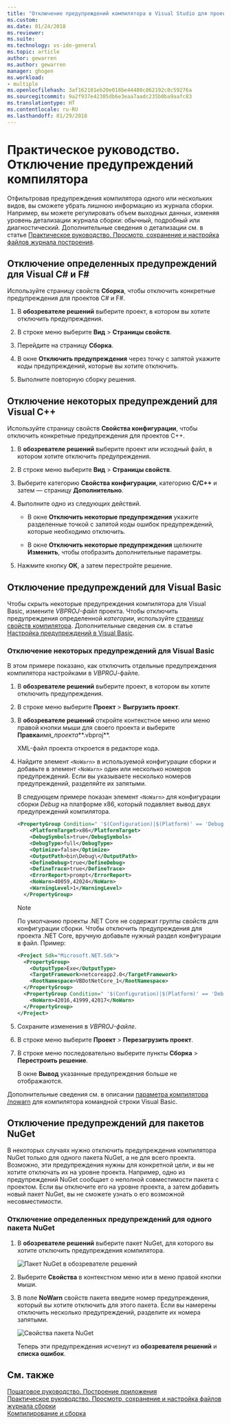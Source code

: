 ```yaml
---
title: "Отключение предупреждений компилятора в Visual Studio для проектов и пакетов NuGet | Документация Майкрософт"
ms.custom: 
ms.date: 01/24/2018
ms.reviewer: 
ms.suite: 
ms.technology: vs-ide-general
ms.topic: article
author: gewarren
ms.author: gewarren
manager: ghogen
ms.workload:
- multiple
ms.openlocfilehash: 3af162101eb20e018be44480c862192c0c59276a
ms.sourcegitcommit: 9a2f937e42305db6e3eaa7aadc235b0ba9aafc83
ms.translationtype: HT
ms.contentlocale: ru-RU
ms.lasthandoff: 01/29/2018
---
```

# <a name="how-to-suppress-compiler-warnings"></a>Практическое руководство. Отключение предупреждений компилятора

Отфильтровав предупреждения компилятора одного или нескольких видов, вы сможете убрать лишнюю информацию из журнала сборки. Например, вы можете регулировать объем выходных данных, изменяя уровень детализации журнала сборки: обычный, подробный или диагностический. Дополнительные сведения о детализации см. в статье [Практическое руководство. Просмотр, сохранение и настройка файлов журнала построения](../ide/how-to-view-save-and-configure-build-log-files.md).

## <a name="suppressing-specific-warnings-for-visual-c-or-f"></a>Отключение определенных предупреждений для Visual C# и F# #

Используйте страницу свойств **Сборка**, чтобы отключить конкретные предупреждения для проектов C# и F#.

1. В **обозревателе решений** выберите проект, в котором вы хотите отключить предупреждения.

1. В строке меню выберите **Вид** > **Страницы свойств**.

1. Перейдите на страницу **Сборка**.

1. В окне **Отключить предупреждения** через точку с запятой укажите коды предупреждений, которые вы хотите отключить.

1. Выполните повторную сборку решения.

## <a name="suppressing-specific-warnings-for-visual-c"></a>Отключение некоторых предупреждений для Visual C++

Используйте страницу свойств **Свойства конфигурации**, чтобы отключить конкретные предупреждения для проектов C++.

1. В **обозревателе решений** выберите проект или исходный файл, в котором хотите отключить предупреждения.

1. В строке меню выберите **Вид** > **Страницы свойств**.

1. Выберите категорию **Свойства конфигурации**, категорию **C/C++** и затем — страницу **Дополнительно**.

1. Выполните одно из следующих действий.

    - В окне **Отключить некоторые предупреждения** укажите разделенные точкой с запятой коды ошибок предупреждений, которые необходимо отключить.

    - В окне **Отключить некоторые предупреждения** щелкните **Изменить**, чтобы отобразить дополнительные параметры.

1. Нажмите кнопку **ОК**, а затем перестройте решение.

## <a name="suppressing-warnings-for-visual-basic"></a>Отключение предупреждений для Visual Basic

Чтобы скрыть некоторые предупреждения компилятора для Visual Basic, измените *VBPROJ-файл* проекта. Чтобы отключить предупреждения определенной *категории*, используйте [страницу свойств компилятора](../ide/reference/compile-page-project-designer-visual-basic.md). Дополнительные сведения см. в статье [Настройка предупреждений в Visual Basic](../ide/configuring-warnings-in-visual-basic.md).

### <a name="to-suppress-specific-warnings-for-visual-basic"></a>Отключение некоторых предупреждений для Visual Basic

В этом примере показано, как отключить отдельные предупреждения компилятора настройками в *VBPROJ*-файле.

1. В **обозревателе решений** выберите проект, в котором вы хотите отключить предупреждения.

1. В строке меню выберите **Проект** > **Выгрузить проект**.

1. В **обозревателе решений** откройте контекстное меню или меню правой кнопки мыши для своего проекта и выберите **Правка***имя_проекта***.vbproj**.

    XML-файл проекта откроется в редакторе кода.

1. Найдите элемент `<NoWarn>` в используемой конфигурации сборки и добавьте в элемент `<NoWarn>` один или несколько номеров предупреждений. Если вы указываете несколько номеров предупреждений, разделяйте их запятыми.

     В следующем примере показан элемент `<NoWarn>` для конфигурации сборки *Debug* на платформе x86, который подавляет вывод двух предупреждений компилятора.

    ```xml
    <PropertyGroup Condition=" '$(Configuration)|$(Platform)' == 'Debug|x86' ">
        <PlatformTarget>x86</PlatformTarget>
        <DebugSymbols>true</DebugSymbols>
        <DebugType>full</DebugType>
        <Optimize>false</Optimize>
        <OutputPath>bin\Debug\</OutputPath>
        <DefineDebug>true</DefineDebug>
        <DefineTrace>true</DefineTrace>
        <ErrorReport>prompt</ErrorReport>
        <NoWarn>40059,42024</NoWarn>
        <WarningLevel>1</WarningLevel>
      </PropertyGroup>
    ```

   > [!NOTE]
   > По умолчанию проекты .NET Core не содержат группы свойств для конфигурации сборки. Чтобы отключить предупреждения для проекта .NET Core, вручную добавьте нужный раздел конфигурации в файл. Пример:
   >
   > ```xml
   > <Project Sdk="Microsoft.NET.Sdk">
   >   <PropertyGroup>
   >     <OutputType>Exe</OutputType>
   >     <TargetFramework>netcoreapp2.0</TargetFramework>
   >     <RootNamespace>VBDotNetCore_1</RootNamespace>
   >   </PropertyGroup>
   >   <PropertyGroup Condition=" '$(Configuration)|$(Platform)' == 'Debug|AnyCPU' ">
   >     <NoWarn>42016,41999,42017</NoWarn>
   >   </PropertyGroup>
   > </Project>
   > ```

1. Сохраните изменения в *VBPROJ-файле*.

1. В строке меню выберите **Проект** > **Перезагрузить проект**.

1. В строке меню последовательно выберите пункты **Сборка** > **Перестроить решение**.

    В окне **Вывод** указанные предупреждения больше не отображаются.

Дополнительные сведения см. в описании [параметра компилятора /nowarn](/dotnet/visual-basic/reference/command-line-compiler/nowarn) для компилятора командной строки Visual Basic.

## <a name="suppressing-warnings-for-nuget-packages"></a>Отключение предупреждений для пакетов NuGet

В некоторых случаях нужно отключить предупреждения компилятора NuGet только для одного пакета NuGet, а не для всего проекта. Возможно, эти предупреждения нужны для конкретной цели, и вы не хотите отключать их на уровне проекта. Например, одно из предупреждений NuGet сообщает о неполной совместимости пакета с проектом. Если вы отключите его на уровне проекта, а затем добавить новый пакет NuGet, вы не сможете узнать о его возможной несовместимости.

### <a name="to-suppress-a-specific-warning-for-a-single-nuget-package"></a>Отключение определенных предупреждений для одного пакета NuGet

1. В **обозревателе решений** выберите пакет NuGet, для которого вы хотите отключить предупреждения компилятора.

   ![Пакет NuGet в обозревателе решений](media/nuget-package-with-warning.png)

1. Выберите **Свойства**  в контекстном меню или в меню правой кнопки мыши.

1. В поле **NoWarn** свойств пакета введите номер предупреждения, который вы хотите отключить для этого пакета. Если вы намерены отключить несколько предупреждений, разделите их номера запятыми.

   ![Свойства пакета NuGet](media/nuget-properties-nowarn.png)

   Теперь эти предупреждения исчезнут из **обозревателя решений** и **списка ошибок**.

## <a name="see-also"></a>См. также

[Пошаговое руководство. Построение приложения](../ide/walkthrough-building-an-application.md)  
[Практическое руководство. Просмотр, сохранение и настройка файлов журнала сборки](../ide/how-to-view-save-and-configure-build-log-files.md)  
[Компилирование и сборка](../ide/compiling-and-building-in-visual-studio.md)
